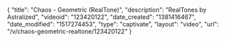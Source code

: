 {
    "title": "Chaos - Geometric (RealTone)",
    "description": "RealTones by Astralized",
    "videoid": "123420122",
    "date_created": "1381416467",
    "date_modified": "1517274453",
    "type": "captivate",
    "layout": "video",
    "url": "\/v\/chaos-geometric-realtone\/123420122"
}